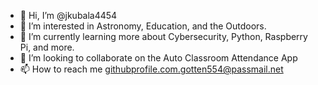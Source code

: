 - 👋 Hi, I’m @jkubala4454
- 👀 I’m interested in Astronomy, Education, and the Outdoors.
- 🌱 I’m currently learning more about Cybersecurity, Python, Raspberry Pi, and more.
- 💞️ I’m looking to collaborate on the Auto Classroom Attendance App
- 📫 How to reach me githubprofile.com.gotten554@passmail.net

<!---
jkubala4454/jkubala4454 is a ✨ special ✨ repository because its `README.md` (this file) appears on your GitHub profile.
You can click the Preview link to take a look at your changes.
--->
